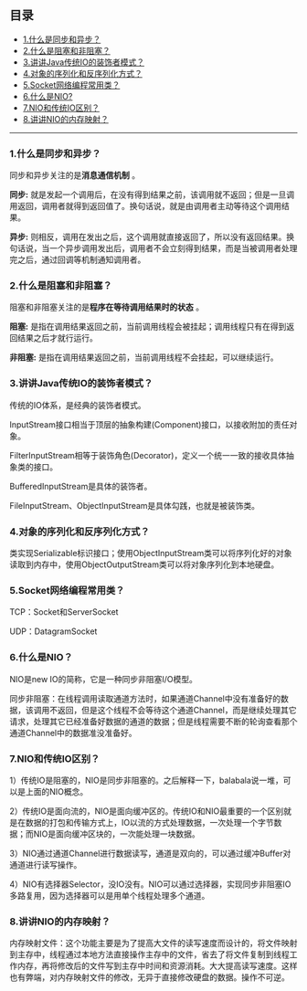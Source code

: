## 目录

- [1.什么是同步和异步？](#)
- [2.什么是阻塞和非阻塞？](#)
- [3.讲讲Java传统IO的装饰者模式？](#)
- [4.对象的序列化和反序列化方式？](#)
- [5.Socket网络编程常用类？](#)
- [6.什么是NIO?](#)
- [7.NIO和传统IO区别？](#)
- [8.讲讲NIO的内存映射？](#)
---

### 1.什么是同步和异步？

同步和异步关注的是**消息通信机制** 。

**同步:** 就是发起一个调用后，在没有得到结果之前，该调用就不返回；但是一旦调用返回，调用者就得到返回值了。换句话说，就是由调用者主动等待这个调用结果。

**异步:** 则相反，调用在发出之后，这个调用就直接返回了，所以没有返回结果。换句话说，当一个异步调用发出后，调用者不会立刻得到结果，而是当被调用者处理完之后，通过回调等机制通知调用者。

### 2.什么是阻塞和非阻塞？

阻塞和非阻塞关注的是**程序在等待调用结果时的状态** 。

**阻塞:** 是指在调用结果返回之前，当前调用线程会被挂起；调用线程只有在得到返回结果之后才就行运行。

**非阻塞:** 是指在调用结果返回之前，当前调用线程不会挂起，可以继续运行。

### 3.讲讲Java传统IO的装饰者模式？

传统的IO体系，是经典的装饰者模式。

InputStream接口相当于顶层的抽象构建(Component)接口，以接收附加的责任对象。

FilterInputStream相等于装饰角色(Decorator)，定义一个统一一致的接收具体抽象类的接口。

BufferedInputStream是具体的装饰者。

FileInputStream、ObjectInputStream是具体勾践，也就是被装饰类。

### 4.对象的序列化和反序列化方式？

类实现Serializable标识接口；使用ObjectInputStream类可以将序列化好的对象读取到内存中，使用ObjectOutputStream类可以将对象序列化到本地硬盘。

### 5.Socket网络编程常用类？

TCP：Socket和ServerSocket

UDP：DatagramSocket

### 6.什么是NIO？

NIO是new IO的简称，它是一种同步非阻塞I/O模型。

同步非阻塞：在线程调用读取通道方法时，如果通道Channel中没有准备好的数据，该调用不返回，但是这个线程不会等待这个通道Channel，而是继续处理其它请求，处理其它已经准备好数据的通道的数据；但是线程需要不断的轮询查看那个通道Channel中的数据准没准备好。

### 7.NIO和传统IO区别？

1）传统IO是阻塞的，NIO是同步非阻塞的。之后解释一下，balabala说一堆，可以是上面的NIO概念。

2）传统IO是面向流的，NIO是面向缓冲区的。传统IO和NIO最重要的一个区别就是在数据的打包和传输方式上，IO以流的方式处理数据，一次处理一个字节数据；而NIO是面向缓冲区块的，一次能处理一块数据。

3）NIO通过通道Channel进行数据读写，通道是双向的，可以通过缓冲Buffer对通道进行读写操作。

4）NIO有选择器Selector，没IO没有。NIO可以通过选择器，实现同步非阻塞IO多路复用，因为选择器可以是用单个线程处理多个通道。

### 8.讲讲NIO的内存映射？

内存映射文件：这个功能主要是为了提高大文件的读写速度而设计的，将文件映射到主存中，线程通过本地方法直接操作主存中的文件，省去了将文件复制到线程工作内存，再将修改后的文件写到主存中时间和资源消耗。大大提高读写速度。这样也有弊端，对内存映射文件的修改，无异于直接修改硬盘的数据。操作不可逆。

